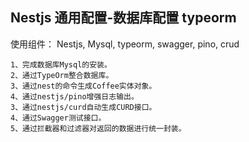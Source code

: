 ## Nestjs 通用配置-数据库配置 typeorm

使用组件： Nestjs, Mysql, typeorm, swagger, pino, crud

```text
1、完成数据库Mysql的安装。
2、通过TypeOrm整合数据库。
3、通过nest的命令生成Coffee实体对象。
4、通过nestjs/pino增强日志输出。
3、通过nestjs/curd自动生成CURD接口。
4、通过Swagger测试接口。
5、通过拦截器和过滤器对返回的数据进行统一封装。
```
